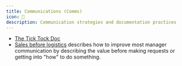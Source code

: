 ```yaml
---
title: Communications (Comms)
icon: 📢
description: Communication strategies and documentation practices
---
```


* [The Tick Tock Doc](https://larahogan.me/blog/the-art-of-the-tick-tock-doc/)
* [Sales before logistics](https://newsletter.weskao.com/p/sales-not-logistics) describes how to improve most manager communication by describing the value before making requests or getting into "how" to do something.

          
